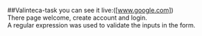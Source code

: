 ##Valinteca-task
you can see it live:([www.google.com])  
There page welcome, create account and login.  
A regular expression was used to validate the inputs in the form.  